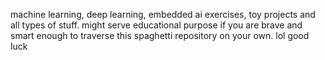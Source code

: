 machine learning, deep learning, embedded ai exercises, toy projects and all types of stuff. might serve educational purpose if you are brave and smart enough to traverse this spaghetti repository on your own. lol good luck
